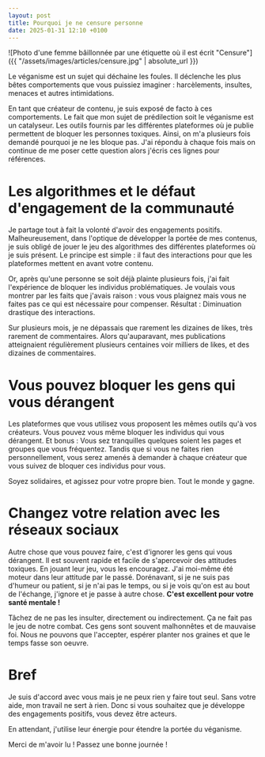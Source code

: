 ```yaml
---
layout: post
title: Pourquoi je ne censure personne
date: 2025-01-31 12:10 +0100
---
```


![Photo d'une femme bâillonnée par une étiquette où il est écrit "Censure"]({{ "/assets/images/articles/censure.jpg" | absolute_url }})

Le véganisme est un sujet qui déchaine les foules. Il déclenche les plus bêtes comportements que vous puissiez imaginer : harcèlements, insultes, menaces et autres intimidations.

En tant que créateur de contenu, je suis exposé de facto à ces comportements. Le fait que mon sujet de prédilection soit le véganisme est un catalyseur. Les outils fournis par les différentes plateformes où je publie permettent de bloquer les personnes toxiques. Ainsi, on m'a plusieurs fois demandé pourquoi je ne les bloque pas. J'ai répondu à chaque fois mais on continue de me poser cette question alors j'écris ces lignes pour références.

# Les algorithmes et le défaut d'engagement de la communauté

Je partage tout à fait la volonté d'avoir des engagements positifs. Malheureusement, dans l'optique de développer la portée de mes contenus, je suis obligé de jouer le jeu des algorithmes des différentes plateformes où je suis présent. Le principe est simple : il faut des interactions pour que les plateformes mettent en avant votre contenu.

Or, après qu'une personne se soit déjà plainte plusieurs fois, j'ai fait l'expérience de bloquer les individus problématiques. Je voulais vous montrer par les faits que j'avais raison : vous vous plaignez mais vous ne faites pas ce qui est nécessaire pour compenser. Résultat : Diminuation drastique des interactions.

Sur plusieurs mois, je ne dépassais que rarement les dizaines de likes, très rarement de commentaires. Alors qu'auparavant, mes publications atteignaient régulièrement plusieurs centaines voir milliers de likes, et des dizaines de commentaires.

# Vous pouvez bloquer les gens qui vous dérangent

Les plateformes que vous utilisez vous proposent les mêmes outils qu'à vos créateurs. Vous pouvez vous même bloquer les individus qui vous dérangent. Et bonus : Vous sez tranquilles quelques soient les pages et groupes que vous fréquentez. Tandis que si vous ne faites rien personnellement, vous serez amenés à demander à chaque créateur que vous suivez de bloquer ces individus pour vous.

Soyez solidaires, et agissez pour votre propre bien. Tout le monde y gagne.

# Changez votre relation avec les réseaux sociaux

Autre chose que vous pouvez faire, c'est d'ignorer les gens qui vous dérangent. Il est souvent rapide et facile de s'apercevoir des attitudes toxiques. En jouant leur jeu, vous les encouragez. J'ai moi-même été moteur dans leur attitude par le passé. Dorénavant, si je ne suis pas d'humeur ou patient, si je n'ai pas le temps, ou si je vois qu'on est au bout de l'échange, j'ignore et je passe à autre chose. **C'est excellent pour votre santé mentale !**

Tâchez de ne pas les insulter, directement ou indirectement. Ça ne fait pas le jeu de notre combat. Ces gens sont souvent malhonnêtes et de mauvaise foi. Nous ne pouvons que l'accepter, espérer planter nos graines et que le temps fasse son oeuvre.

# Bref

Je suis d'accord avec vous mais je ne peux rien y faire tout seul. Sans votre aide, mon travail ne sert à rien. Donc si vous souhaitez que je développe des engagements positifs, vous devez être acteurs.

En attendant, j'utilise leur énergie pour étendre la portée du véganisme.

Merci de m'avoir lu ! Passez une bonne journée !
